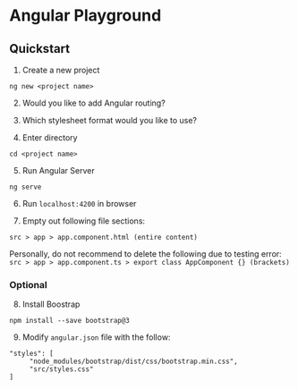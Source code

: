 # Angular Playground

## Quickstart

1. Create a new project

`ng new <project name>`

2. Would you like to add Angular routing?

3. Which stylesheet format would you like to use?

4. Enter directory

`cd <project name>`

5. Run Angular Server

`ng serve`

6. Run `localhost:4200` in browser

7. Empty out following file sections:

`src > app > app.component.html (entire content)`

Personally, do not recommend to delete the following due to testing error:
`src > app > app.component.ts > export class AppComponent {} (brackets)`

### Optional

8. Install Boostrap

`npm install --save bootstrap@3`

9. Modify `angular.json` file with the follow:

```
"styles": [
     "node_modules/bootstrap/dist/css/bootstrap.min.css",
     "src/styles.css"
]
``` 
